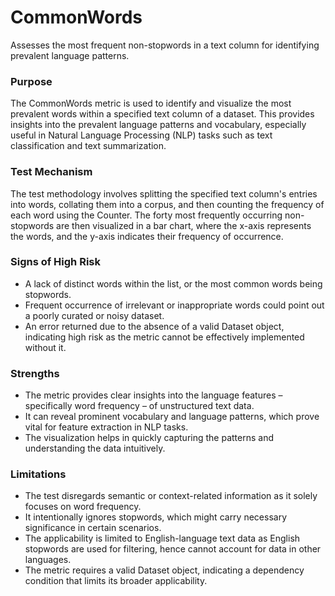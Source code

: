 # CommonWords

Assesses the most frequent non-stopwords in a text column for identifying prevalent language patterns.

### Purpose

The CommonWords metric is used to identify and visualize the most prevalent words within a specified text column of
a dataset. This provides insights into the prevalent language patterns and vocabulary, especially useful in Natural
Language Processing (NLP) tasks such as text classification and text summarization.

### Test Mechanism

The test methodology involves splitting the specified text column's entries into words, collating them into a
corpus, and then counting the frequency of each word using the Counter. The forty most frequently occurring
non-stopwords are then visualized in a bar chart, where the x-axis represents the words, and the y-axis indicates
their frequency of occurrence.

### Signs of High Risk

- A lack of distinct words within the list, or the most common words being stopwords.
- Frequent occurrence of irrelevant or inappropriate words could point out a poorly curated or noisy dataset.
- An error returned due to the absence of a valid Dataset object, indicating high risk as the metric cannot be
effectively implemented without it.

### Strengths

- The metric provides clear insights into the language features – specifically word frequency – of unstructured
text data.
- It can reveal prominent vocabulary and language patterns, which prove vital for feature extraction in NLP tasks.
- The visualization helps in quickly capturing the patterns and understanding the data intuitively.

### Limitations

- The test disregards semantic or context-related information as it solely focuses on word frequency.
- It intentionally ignores stopwords, which might carry necessary significance in certain scenarios.
- The applicability is limited to English-language text data as English stopwords are used for filtering, hence
cannot account for data in other languages.
- The metric requires a valid Dataset object, indicating a dependency condition that limits its broader
applicability.